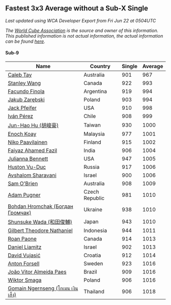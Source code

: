 ## Fastest 3x3 Average without a Sub-X Single

*Last updated using WCA Developer Export from Fri Jun 22 at 0504UTC*

*The [World Cube Association](https://www.worldcubeassociation.org) is the source and owner of this information. This published information is not actual information, the actual information can be found [here](https://www.worldcubeassociation.org/results).*

#### Sub-9

Name|Country|Single|Average
	--|--|--|--
[Caleb Tay](https://www.worldcubeassociation.org/persons/2016TAYC01)|Australia|901|967
[Stanley Wang](https://www.worldcubeassociation.org/persons/2017WANS05)|Canada|922|993
[Facundo Finola](https://www.worldcubeassociation.org/persons/2012FINO02)|Argentina|919|994
[Jakub Zarębski](https://www.worldcubeassociation.org/persons/2015ZARB01)|Poland|903|994
[Jack Pfeifer](https://www.worldcubeassociation.org/persons/2016PFEI01)|USA|910|998
[Iván Pérez](https://www.worldcubeassociation.org/persons/2015PERE10)|Chile|908|999
[Jun-Hao Hu (胡峻豪)](https://www.worldcubeassociation.org/persons/2017HUJU01)|Taiwan|930|1000
[Enoch Koay](https://www.worldcubeassociation.org/persons/2017KOAY02)|Malaysia|977|1001
[Niko Paavilainen](https://www.worldcubeassociation.org/persons/2011PAAV01)|Finland|915|1002
[Faiyaz Ahamed Fazil](https://www.worldcubeassociation.org/persons/2016FAZI01)|India|906|1004
[Julianna Bennett](https://www.worldcubeassociation.org/persons/2013BENN03)|USA|947|1005
[Huston Vu-Duc](https://www.worldcubeassociation.org/persons/2017HUNV01)|Russia|917|1006
[Avshalom Sharavani](https://www.worldcubeassociation.org/persons/2016SHAR16)|Israel|900|1006
[Sam O'Brien](https://www.worldcubeassociation.org/persons/2016OBRI01)|Australia|908|1009
[Adam Pugner](https://www.worldcubeassociation.org/persons/2014PUGN01)|Czech Republic|981|1010
[Bohdan Hromchak (Богдан Громчак)](https://www.worldcubeassociation.org/persons/2012HROM01)|Ukraine|938|1010
[Shunsuke Wada (和田俊輔)](https://www.worldcubeassociation.org/persons/2016WADA01)|Japan|943|1010
[Gilbert Theodore Nathaniel](https://www.worldcubeassociation.org/persons/2017NATH04)|Indonesia|944|1011
[Roan Paone](https://www.worldcubeassociation.org/persons/2017PAON01)|Canada|914|1013
[Daniel Liamitz](https://www.worldcubeassociation.org/persons/2011LIAM01)|Israel|902|1013
[David Vujasić](https://www.worldcubeassociation.org/persons/2015VUJA01)|Croatia|912|1014
[Anton Forsell](https://www.worldcubeassociation.org/persons/2016FORS05)|Sweden|923|1016
[João Vitor Almeida Paes](https://www.worldcubeassociation.org/persons/2015PAES01)|Brazil|909|1016
[Wiktor Smaga](https://www.worldcubeassociation.org/persons/2013SMAG01)|Poland|906|1016
[Gomain Ngernseng (โกเมน เงินเส็ง)](https://www.worldcubeassociation.org/persons/2009NGER01)|Thailand|906|1018
